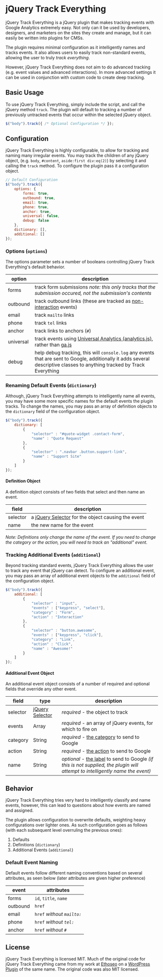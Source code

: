 # jQuery Track Everything
jQuery Track Everything is a jQuery plugin that makes tracking events with Google Analytics extremely easy. Not only can it be used by developers, designers, and marketers on the sites they create and manage, but it can easily be written into plugins for CMSs.

The plugin requires minimal configuration as it intelligently names and tracks events. It also allows users to easily track non-standard events, allowing the user to truly _track everything_. 

However, jQuery Track Everything does not aim to do advanced tracking (e.g. event values and advanced interactions). In more advanced settings it can be used in conjunction with custom code to create deep tracking.

## Basic Usage
To use jQuery Track Everything, simply include the script, and call the jQuery method `track`. The plugin will default to tracking a number of previously untracked events that occur within the selected jQuery object.

```js
$("body").track({ /* Optional Configuration */ });
```

## Configuration
jQuery Track Everything is highly configurable, to allow for tracking and naming many irregular events. You may track the children of any jQuery object, (e.g. `body`, `#content`, `aside:first div:eq(2)`) by selecting it and calling the `track` method. To configure the plugin pass it a configuration object.

```js
// Default Configuration
$("body").track({
	options: {
		forms: true,
		outbound: true,
		email: true,
		phone: true,
		anchor: true,
		universal: false,
		debug: false
	},
	dictionary: [],
	additional: []
});
```
### Options (`options`)
The options parameter sets a number of booleans controlling jQuery Track Everything's default behavior.

|  option   | description                                       |
|-----------|---------------------------------------------------|
| forms     | track form submissions _note: this only tracks that the submission occured, not the submission's contents_ |
| outbound  | track outbound links (these are tracked as [non-interaction](https://developers.google.com/analytics/devguides/collection/gajs/eventTrackerGuide#non-interaction) events) |
| email     | track `mailto` links                              |
| phone     | track `tel` links                                 |
| anchor    | track links to anchors (`#`)                      |
| universal | track events using [Universal Analytics (analytics.js)](https://support.google.com/analytics/answer/2790010?hl=en), rather than [ga.js](https://developers.google.com/analytics/devguides/collection/gajs/) |
| debug     | help debug tracking, this will `console.log` any events that are sent to Google, additionally it adds several descriptive classes to anything tracked by Track Everything                                             |

### Renaming Default Events (`dictionary`)
Although, jQuery Track Everything attempts to intelligently name all events, you may have some more specific names for the default events the plugin tracks. To change the names, you may pass an array of definition objects to the `dictionary` field of the configuration object.

```js
$("body").track({
	dictionary: [
		{
			"selector" : "#quote-widget .contact-form",
			"name" : "Quote Request"
		},
		{
			"selector" : ".navbar .button.support-link",
			"name" : "Support Site"
		}
	]
});
```

#### Definition Object
A definition object consists of two fields that select and then name an event.

| field    | description                                        |
| -------- | -------------------------------------------------- |
| selector | a [jQuery Selector](http://api.jquery.com/category/selectors/) for the object causing the event |
| name     | the new name for the event                         |

_Note: Definitions only change the name of the event. If you need to change the category or the action, you will need to track an "additional" event._

### Tracking Additional Events (`additional`)
Beyond tracking standard events, jQuery Track Everything allows the user to track any event that jQuery can detect. To configure an additional event, you may pass an array of additional event objects to the `additional` field of the configuration object.

```js
$("body").track({
	additional: [
		{
			"selector" : "input",
			"events" : ["keypress", "select"],
			"category" : "Form",
			"action" : "Interaction"
		},
		{
			"selector" : "button.awesome",
			"events" : ["keypress", "click"],
			"category" : "Link",
			"action" : "Click",
			"name" : "Awesome!"
		}
	]
});
```

#### Additional Event Object
An additional event object consists of a number of required and optional fields that override any other event.

| field    | type   | description |
| -------- | ------ | -------- |
| selector | [jQuery Selector](http://api.jquery.com/category/selectors/) | _required_ - the object to track |
| events   | Array  | _required_ - an array of jQuery events, for which to fire on |
| category | String | _required_ - [the category](https://developers.google.com/analytics/devguides/collection/gajs/eventTrackerGuide#Categories) to send to Google |
| action   | String | _required_ - [the action](https://developers.google.com/analytics/devguides/collection/gajs/eventTrackerGuide#Actions) to send to Google |
| name     | String | _optional_ - [the label](https://developers.google.com/analytics/devguides/collection/gajs/eventTrackerGuide#Labels) to send to Google _(if this is not supplied, the plugin will attempt to intelligently name the event)_ |

## Behavior
jQuery Track Everything tries very hard to intelligently classify and name events, however, this can lead to questions about how events are named and assigned.

The plugin allows configuration to overwrite defaults, weighting heavy configurations over lighter ones. As such configuration goes as follows (with each subsequent level overruling the previous ones):

1. Defaults
2. Definitions (`dictionary`)
3. Additional Events (`additional`)

### Default Event Naming
Default events follow different naming conventions based on several attributes, as seen below (later attributes are given higher preference)

| event     | attributes                  |
|-----------|-----------------------------|
| forms     | `id`, `title`, `name`       |
| outbound  | `href`                      |
| email     | `href` _without `mailto:`_  |
| phone     | `href` _without `tel:`_     |
| anchor    | `href` _without `#`_        |

## License
jQuery Track Everything is licensed MIT. Much of the original code for jQuery Track Everything came from my work at [Ethoseo](http://ethoseo.com/) on a [WordPress Plugin](https://github.com/ethoseo/track-everything) of the same name. The original code was also MIT licensed.
